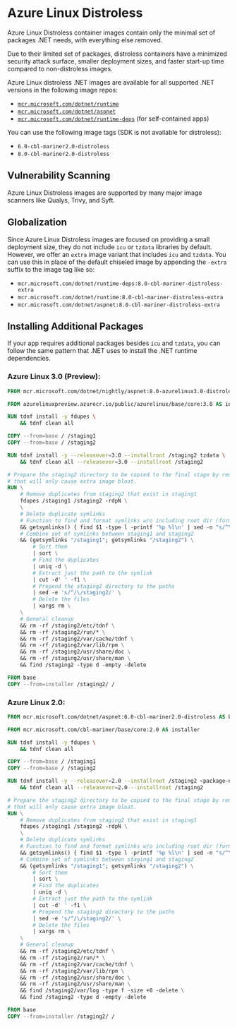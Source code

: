 # Azure Linux Distroless

Azure Linux Distroless container images contain only the minimal set of packages .NET needs, with everything else removed.

Due to their limited set of packages, distroless containers have a minimized security attack surface, smaller deployment sizes, and faster start-up time compared to non-distroless images.

Azure Linux distroless .NET images are available for all supported .NET versions in the following image repos:

- [`mcr.microsoft.com/dotnet/runtime`](../README.runtime.md)
- [`mcr.microsoft.com/dotnet/aspnet`](../README.aspnet.md)
- [`mcr.microsoft.com/dotnet/runtime-deps`](../README.runtime-deps.md) (for self-contained apps)

You can use the following image tags (SDK is not available for distroless):

- `6.0-cbl-mariner2.0-distroless`
- `8.0-cbl-mariner2.0-distroless`

## Vulnerability Scanning

Azure Linux Distroless images are supported by many major image scanners like Qualys, Trivy, and Syft.

## Globalization

Since Azure Linux Distroless images are focused on providing a small deployment size, they do not include `icu` or `tzdata` libraries by default.
However, we offer an `extra` image variant that includes `icu` and `tzdata`.
You can use this in place of the default chiseled image by appending the `-extra` suffix to the image tag like so:

- `mcr.microsoft.com/dotnet/runtime-deps:8.0-cbl-mariner-distroless-extra`
- `mcr.microsoft.com/dotnet/runtime:8.0-cbl-mariner-distroless-extra`
- `mcr.microsoft.com/dotnet/aspnet:8.0-cbl-mariner-distroless-extra`

## Installing Additional Packages

If your app requires additional packages besides `icu` and `tzdata`, you can follow the same pattern that .NET uses to install the .NET runtime dependencies.

### Azure Linux 3.0 (Preview):

```Dockerfile
FROM mcr.microsoft.com/dotnet/nightly/aspnet:8.0-azurelinux3.0-distroless AS base

FROM azurelinuxpreview.azurecr.io/public/azurelinux/base/core:3.0 AS installer

RUN tdnf install -y fdupes \
    && tdnf clean all

COPY --from=base / /staging1
COPY --from=base / /staging2

RUN tdnf install -y --releasever=3.0 --installroot /staging2 tzdata \
    && tdnf clean all --releasever=3.0 --installroot /staging2

# Prepare the staging2 directory to be copied to the final stage by removing unnecessary files
# that will only cause extra image bloat.
RUN \
    # Remove duplicates from staging2 that exist in staging1
    fdupes /staging1 /staging2 -rdpN \
    \
    # Delete duplicate symlinks
    # Function to find and format symlinks w/o including root dir (format: /path/to/symlink /path/to/target)
    && getsymlinks() { find $1 -type l -printf '%p %l\n' | sed -n "s/^\\$1\\(.*\\)/\\1/p"; } \
    # Combine set of symlinks between staging1 and staging2
    && (getsymlinks "/staging1"; getsymlinks "/staging2") \
        # Sort them
        | sort \
        # Find the duplicates
        | uniq -d \
        # Extract just the path to the symlink
        | cut -d' ' -f1 \
        # Prepend the staging2 directory to the paths
        | sed -e 's/^/\/staging2/' \
        # Delete the files
        | xargs rm \
    \
    # General cleanup
    && rm -rf /staging2/etc/tdnf \
    && rm -rf /staging2/run/* \
    && rm -rf /staging2/var/cache/tdnf \
    && rm -rf /staging2/var/lib/rpm \
    && rm -rf /staging2/usr/share/doc \
    && rm -rf /staging2/usr/share/man \
    && find /staging2 -type d -empty -delete

FROM base
COPY --from=installer /staging2/ /
```

### Azure Linux 2.0:

```Dockerfile
FROM mcr.microsoft.com/dotnet/aspnet:6.0-cbl-mariner2.0-distroless AS base

FROM mcr.microsoft.com/cbl-mariner/base/core:2.0 AS installer

RUN tdnf install -y fdupes \
    && tdnf clean all

COPY --from=base / /staging1
COPY --from=base / /staging2

RUN tdnf install -y --releasever=2.0 --installroot /staging2 <package-name> \
    && tdnf clean all --releasever=2.0 --installroot /staging2

# Prepare the staging2 directory to be copied to the final stage by removing unnecessary files
# that will only cause extra image bloat.
RUN \
    # Remove duplicates from staging2 that exist in staging1
    fdupes /staging1 /staging2 -rdpN \
    \
    # Delete duplicate symlinks
    # Function to find and format symlinks w/o including root dir (format: /path/to/symlink /path/to/target)
    && getsymlinks() { find $1 -type l -printf '%p %l\n' | sed -n "s/^\\$1\\(.*\\)/\\1/p"; } \
    # Combine set of symlinks between staging1 and staging2
    && (getsymlinks "/staging1"; getsymlinks "/staging2") \
        # Sort them
        | sort \
        # Find the duplicates
        | uniq -d \
        # Extract just the path to the symlink
        | cut -d' ' -f1 \
        # Prepend the staging2 directory to the paths
        | sed -e 's/^/\/staging2/' \
        # Delete the files
        | xargs rm \
    \
    # General cleanup
    && rm -rf /staging2/etc/tdnf \
    && rm -rf /staging2/run/* \
    && rm -rf /staging2/var/cache/tdnf \
    && rm -rf /staging2/var/lib/rpm \
    && rm -rf /staging2/usr/share/doc \
    && rm -rf /staging2/usr/share/man \
    && find /staging2/var/log -type f -size +0 -delete \
    && find /staging2 -type d -empty -delete

FROM base
COPY --from=installer /staging2/ /
```
